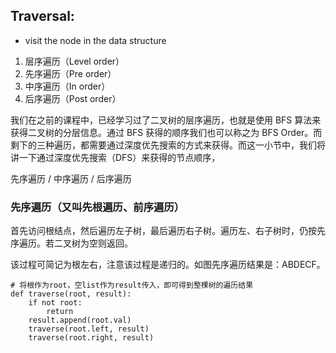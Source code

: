 ## Traversal:
- visit the node in the data structure
1. 层序遍历（Level order）
2. 先序遍历（Pre order）
3. 中序遍历（In order）
4. 后序遍历（Post order）

我们在之前的课程中，已经学习过了二叉树的层序遍历，也就是使用 BFS 算法来获得二叉树的分层信息。通过 BFS 获得的顺序我们也可以称之为 BFS Order。而剩下的三种遍历，都需要通过深度优先搜索的方式来获得。而这一小节中，我们将讲一下通过深度优先搜索（DFS）来获得的节点顺序，

先序遍历 / 中序遍历 / 后序遍历

### 先序遍历（又叫先根遍历、前序遍历）
首先访问根结点，然后遍历左子树，最后遍历右子树。遍历左、右子树时，仍按先序遍历。若二叉树为空则返回。

该过程可简记为根左右，注意该过程是递归的。如图先序遍历结果是：ABDECF。
```
# 将根作为root，空list作为result传入，即可得到整棵树的遍历结果
def traverse(root, result):
    if not root:
        return
    result.append(root.val)
    traverse(root.left, result)
    traverse(root.right, result)
```